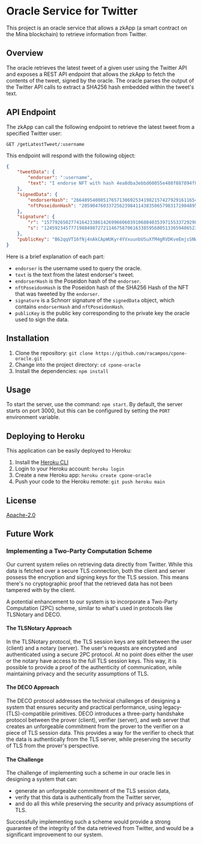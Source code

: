 # Oracle Service for Twitter 

This project is an oracle service that allows a zkApp (a smart contract on the Mina blockchain) to retrieve information from Twitter. 

## Overview

The oracle retrieves the latest tweet of a given user using the Twitter API and exposes a REST API endpoint that allows the zkApp to fetch the contents of the tweet, signed by the oracle. The oracle parses the output of the Twitter API calls to extract a SHA256 hash embedded within the tweet's text.

## API Endpoint

The zkApp can call the following endpoint to retrieve the latest tweet from a specified Twitter user:

`GET /getLatestTweet/:username`

This endpoint will respond with the following object:

```json
{
    "tweetData": {
        "endorser": ":username",
        "text": "I endorse NFT with hash 4ea8dba3ebbd60055e488f887894f83bad53dd211031c563908ed5f36b8b7a73"
    },
    "signedData": {
        "endorserHash": "26648954008517657130692534198215742792916116540943147107938897297516849142696",
        "nftPoseidonHash": "20590476033725623984114383506579831719048950061743968044989189467132111909415"
    },
    "signature": {
        "r": "1577926502774164233861426996606039106804035397155337292987232977941149750888",
        "s": "12459234577719884987272114675870616338595680513365948652333758822748652811263"
    },
    "publicKey": "B62qqVT16fNj4nAkCApWUKyr4YVxuunbUSuXfM4gRVDKveEmjsSNWVS"
}
```

Here is a brief explanation of each part:
- `endorser` is the username used to query the oracle.
- `text` is the text from the latest endorser's tweet.
- `endorserHash` is the Poseidon hash of the `endorser`.
- `nftPoseidonHash` is the Poseidon hash of the SHA256 Hash of the NFT that was tweeted by the `endorser`.
- `signature` is a Schnorr signature of the `signedData` object, which contains `endorserHash` and `nftPoseidonHash`.
- `publicKey` is the public key corresponding to the private key the oracle used to sign the data.


## Installation

1. Clone the repository: `git clone https://github.com/racampos/cpone-oracle.git`
2. Change into the project directory: `cd cpone-oracle`
3. Install the dependencies: `npm install`

## Usage

To start the server, use the command: `npm start`. By default, the server starts on port 3000, but this can be configured by setting the `PORT` environment variable.

## Deploying to Heroku

This application can be easily deployed to Heroku:

1. Install the [Heroku CLI](https://devcenter.heroku.com/articles/heroku-cli#download-and-install)
2. Login to your Heroku account: `heroku login`
3. Create a new Heroku app: `heroku create cpone-oracle`
4. Push your code to the Heroku remote: `git push heroku main`

## License

[Apache-2.0](LICENSE)

## Future Work

### Implementing a Two-Party Computation Scheme

Our current system relies on retrieving data directly from Twitter. While this data is fetched over a secure TLS connection, both the client and server possess the encryption and signing keys for the TLS session. This means there's no cryptographic proof that the retrieved data has not been tampered with by the client.

A potential enhancement to our system is to incorporate a Two-Party Computation (2PC) scheme, similar to what's used in protocols like TLSNotary and DECO. 

#### **The TLSNotary Approach**

In the TLSNotary protocol, the TLS session keys are split between the user (client) and a notary (server). The user's requests are encrypted and authenticated using a secure 2PC protocol. At no point does either the user or the notary have access to the full TLS session keys. This way, it is possible to provide a proof of the authenticity of communication, while maintaining privacy and the security assumptions of TLS.

#### **The DECO Approach**

The DECO protocol addresses the technical challenges of designing a system that ensures security and practical performance, using legacy-(TLS)-compatible primitives. DECO introduces a three-party handshake protocol between the prover (client), verifier (server), and web server that creates an unforgeable commitment from the prover to the verifier on a piece of TLS session data. This provides a way for the verifier to check that the data is authentically from the TLS server, while preserving the security of TLS from the prover's perspective.

#### **The Challenge**

The challenge of implementing such a scheme in our oracle lies in designing a system that can:
- generate an unforgeable commitment of the TLS session data,
- verify that this data is authentically from the Twitter server,
- and do all this while preserving the security and privacy assumptions of TLS.

Successfully implementing such a scheme would provide a strong guarantee of the integrity of the data retrieved from Twitter, and would be a significant improvement to our system.
